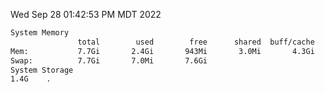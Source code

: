 Wed Sep 28 01:42:53 PM MDT 2022
```bash
System Memory
               total        used        free      shared  buff/cache   available
Mem:           7.7Gi       2.4Gi       943Mi       3.0Mi       4.3Gi       4.8Gi
Swap:          7.7Gi       7.0Mi       7.6Gi
System Storage
1.4G	.
```
